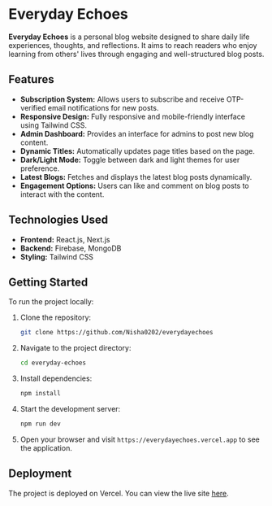 # Everyday Echoes

**Everyday Echoes** is a personal blog website designed to share daily life experiences, thoughts, and reflections. It aims to reach readers who enjoy learning from others' lives through engaging and well-structured blog posts.

## Features

- **Subscription System:** Allows users to subscribe and receive OTP-verified email notifications for new posts.
- **Responsive Design:** Fully responsive and mobile-friendly interface using Tailwind CSS.
- **Admin Dashboard:** Provides an interface for admins to post new blog content.
- **Dynamic Titles:** Automatically updates page titles based on the page.
- **Dark/Light Mode:** Toggle between dark and light themes for user preference.
- **Latest Blogs:** Fetches and displays the latest blog posts dynamically.
- **Engagement Options:** Users can like and comment on blog posts to interact with the content.

## Technologies Used

- **Frontend:** React.js, Next.js
- **Backend:** Firebase, MongoDB
- **Styling:** Tailwind CSS

## Getting Started

To run the project locally:

1. Clone the repository:
   ```bash
   git clone https://github.com/Nisha0202/everydayechoes
   ```

2. Navigate to the project directory:
   ```bash
   cd everyday-echoes
   ```

3. Install dependencies:
   ```bash
   npm install
   ```

4. Start the development server:
   ```bash
   npm run dev
   ```

5. Open your browser and visit `https://everydayechoes.vercel.app` to see the application.

## Deployment

The project is deployed on Vercel. You can view the live site [here](https://everydayechoes.vercel.app/).


